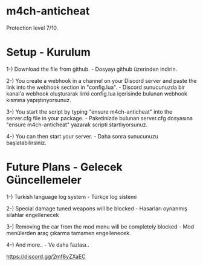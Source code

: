 # m4ch-anticheat

Protection level 7/10.

# Setup - Kurulum

1-) Download the file from github. - Dosyayı github üzerinden indirin.

2-) You create a webhook in a channel on your Discord server and paste the link into the webhook section in "config.lua". - Discord sunucunuzda bir kanal'a webhook oluşturarak linki config.lua içerisinde bulunan webhook kısmına yapıştırıyorsunuz.

3-) You start the script by typing "ensure m4ch-anticheat" into the server.cfg file in your package. - Paketinizde bulunan server.cfg dosyasına "ensure m4ch-anticheat" yazarak scripti startlıyorsunuz.

4-) You can then start your server. - Daha sonra sunucunuzu başlatabilirsiniz.


# Future Plans - Gelecek Güncellemeler

1-) Turkish language log system - Türkçe log sistemi

2-) Special damage tuned weapons will be blocked - Hasarları oynanmış silahlar engellenecek

3-) Removing the car from the mod menu will be completely blocked - Mod menülerden araç çıkarma tamamen engellenecek.

4-) And more.. - Ve daha fazlası..

https://discord.gg/2mf8yZXaEC
